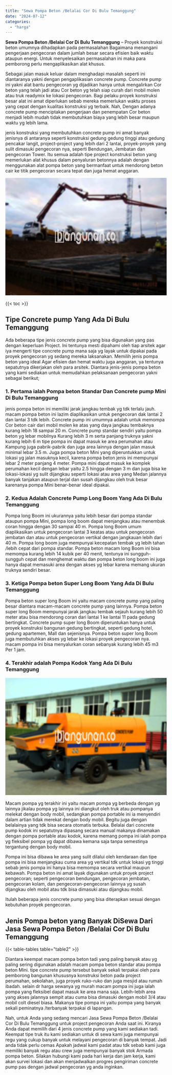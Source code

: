 ```yaml
---
title: "Sewa Pompa Beton /Belalai Cor Di Bulu Temanggung"
date: "2024-07-12"
categories: 
  - "harga"
---
```


**Sewa Pompa Beton /Belalai Cor Di Bulu Temanggung** – Proyek konstruksi beton umumnya dihadapkan pada permasalahan Bagaimana menangani pengerjaan pengecoran dalam jumlah besar secara efisien baik waktu ataupun energi. Untuk menyelesaikan permasalahan ini maka para pemborong perlu mengaplikasikan alat khusus.

Sebagai jalan masuk keluar dalam menghadapi masalah seperti ini diantaranya yakni dengan pengaplikasian concrete pump. Concrete pump ini yakni alat bantu pengecoran yg dijadikan hanya untuk mengalirkan Cor beton yang telah jadi atau Cor beton yg telah siap curah dari mobil molen atau truk readymix ke lokasi pengecoran. Bagi pelaku proyek konstruksi besar alat ini amat diperlukan sebab mereka memerlukan waktu proses yang cepat dengan kualitas konstruksi yg terbaik. Nah, Dengan adanya concrete pump menciptakan pengerjaan dan penempatan Cor beton menjadi lebih mudah tidak membutuhkan biaya yang lebih besar maupun waktu yg lebih lama.

jenis konstruksi yang membutuhkan concrete pump ini amat banyak jenisnya di antaranya seperti konstruksi gedung gedung tinggi atau gedung pencakar langit, project-project yang lebih dari 2 lantai, proyek-proyek yang sulit dimasuki pengecoran nya, seperti Bendungan, Jembatan dan pengecoran Tower. Itu semua adalah tipe project konstruksi beton yang memerlukan alat khusus dalam penyaluran betonnya adalah dengan menggunakan alat pompa beton yang bermanfaat untuk mendorong beton cair ke titik pengecoran secara tepat dan juga hemat anggaran.

![Sewa Pompa Beton /Belalai Cor Di Bulu Temanggung](/images/sewa-concrete-pump-28.png)

{{< toc >}}

## Tipe Concrete pump Yang Ada Di Bulu Temanggung

Ada beberapa tipe jenis concrete pump yang bisa digunakan yang pas dengan keperluan Project. Ini tentunya mesti dipahami oleh tiap arsitek agar iya mengerti tipe concrete pump mana saja yg layak untuk dipakai pada proyek pengecoran yg sedang mereka laksanakan. Memilih jenis pompa beton yang ideal Agar efisien dan hemat waktu juga anggaran, ya tentunya sepatutnya dikerjakan oleh para arsitek. Diantara jenis-jenis pompa beton yang kami sediakan untuk memudahkan pelaksanaan pengecoran yakni sebagai berikut;

### 1\. Pertama ialah Pompa beton Standar Dan Concrete pump Mini Di Bulu Temanggung

jenis pompa beton ini memiliki jarak jangkau tembak yg tdk terlalu jauh. macam pompa beton ini lazim diaplikasikan untuk pengecoran dak lantai 2 dan lantai 3 tdk lebih. Concrete pump ini umumnya adalah untuk memompa Cor beton cair dari mobil molen ke atas yang daya jangkau tembaknya kurang lebih 18 sampai 20 m. Concrete pump standar sendiri yaitu pompa beton yg lebar mobilnya Kurang lebih 3 m serta panjang truknya yakni kurang lebih 6 m tipe pompa ini dapat masuk ke area perumahan atau Kampung juga pabrik-pabrik dan juga area lainnya dengan jalan masuk minimal lebar 3.5 m. Juga pompa beton Mini yang diperuntukkan untuk lokasi yg jalan masuknya kecil, karena pompa beton jenis ini mempunyai lebar 2 meter panjang 4 meter. Pompa mini dapat masuk ke komplek perumahan kecil dengan lebar yaitu 2.5 hingga dengan 3 m dan juga bisa ke lokasi-lokasi yg sulit dijangkau seperti lokasi atau area yang Medan jalannya banyak tanjakan ataupun terjal dan susah dijangkau oleh truk besar karenanya pompa Mini benar-benar ideal dipakai.

### 2\. Kedua Adalah Concrete Pump Long Boom Yang Ada Di Bulu Temanggung

Pompa long Boom ini ukurannya yaitu lebih besar dari pompa standar ataupun pompa Mini, pompa long boom dapat menjangkau atau menembak coran hingga dengan 30 sampai 40 m. Pompa long Boom umum diaplikasikan untuk pengecoran lantai 3 keatas atau untuk pengecoran jembatan dan atau untuk pengecoran vertikal dengan jangkauan lebih dari 40 m. Pompa long boom juga mempunyai kecepatan tembak yg lebih tahan /lebih cepat dari pompa standar. Pompa beton macam long Boom ini bisa memompa kurang lebih 14 kubik per 40 menit, tentunya ini sungguh-sungguh cepat dan menghemat waktu dan pompa beton long boom ini juga hanya dapat memasuki area dengan akses yg lebar karena memang ukuran truknya sendiri besar.

### 3\. Ketiga Pompa beton Super Long Boom Yang Ada Di Bulu Temanggung

Pompa beton super long Boom ini yaitu macam concrete pump yang paling besar diantara macam-macam concrete pump yang lainnya. Pompa beton super long Boom mempunyai jarak jangkau tembak sejauh kurang lebih 50 meter atau bisa mendorong coran dari lantai 1 ke lantai 11 pada gedung bertingkat. Concrete pump super long Boom diperuntukan hanya untuk proyek konstruksi bangunan gedung bertingkat, seperti gedung hotel, gedung apartemen, Mall dan sejenisnya. Pompa beton super long Boom juga membutuhkan akses yg lebar ke lokasi proyek pengecoran nya. macam pompa ini bisa menyalurkan coran sebanyak kurang lebih 45 m3 Per 1 jam.

### 4\. Terakhir adalah Pompa Kodok Yang Ada Di Bulu Temanggung

![Sewa Pompa Beton /Belalai Cor Di Bulu Temanggung](/images/sewa-concrete-pump-07.png)

Macam pompa yg terakhir ini yaitu macam pompa yg berbeda dengan yg lainnya jikalau pompa yg lainnya ini diangkut oleh truk atau pompanya melekat dengan body mobil, sedangkan pompa portable ini ia menyendiri dalam artian tidak merekat dengan body mobil. Begitu juga dengan belalainya yang tdk bisa secara otomatis terbuka. Belalai dari concrete pump kodok ini sepatutnya dipasang secara manual makanya dinamakan dengan pompa portable atau kodok, karena memang pompa ini ialah pompa yg fleksibel pompa yg dapat dibawa kemana saja tanpa semestinya tergantung dengan body mobil.

Pompa ini bisa dibawa ke area yang sulit dilalui oleh kendaraan dan tipe pompa ini bisa menjangkau cuma area yg vertikal tdk untuk lokasi yg tinggi sebab jenis pompa ini hanya bisa memompa secara vertikal maupun kebawah. Pompa beton ini amat layak digunakan untuk proyek project pengecoran; seperti pengecoran bendungan, pengecoran jembatan, pengecoran kolam, dan pengecoran-pengecoran lainnya yg susah dijangkau oleh mobil atau tdk bisa dimasuki atau dijangkau mobil.

Itulah beberapa jenis concrete pump yang bisa diterapkan sesuai dengan kebutuhan proyek pengecoran.

## Jenis Pompa beton yang Banyak DiSewa Dari Jasa Sewa Pompa Beton /Belalai Cor Di Bulu Temanggung

{{< table-tables table="table2" >}}

Diantara keempat macam pompa beton tadi yang paling banyak atau yg paling sering digunakan adalah macam pompa beton standar atau pompa beton Mini. tipe concrete pump tersebut banyak sekali terpakai oleh para pemborong bangunan khususnya konstruksi beton pada project perumahan, sekolahan, juga proyek ruko-ruko dan juga mesjid atau rumah ibadah. selain dr harga sewanya yg murah macam pompa ini juga ialah pompa yang fleksibel dapat masuk ke area mana saja. Lebih-lebih area yang akses jalannya sempit atau cuma bisa dimasuki dengan mobil 3/4 atau mobil colt diesel biasa. Makanya tipe pompa ini yaitu pompa yang banyak sekali peminatnya /terbanyak terpakai di lapangan.

Nah, untuk Anda yang sedang mencari Jasa Sewa Pompa Beton /Belalai Cor Di Bulu Temanggung untuk project pengecoran Anda saat ini. Kiranya Anda dapat memilih dari 4 jenis concrete pump yang kami sediakan tadi. Keempat tipe truk itu kami sediakan untuk di sewa kami juga mempunyai regu yang cukup banyak untuk melayani pengecoran di banyak tempat. Jadi anda tidak perlu cemas Apakah jadwal kami padat atau tdk sebab kami juga memiliki banyak regu atau crew juga mempunyai banyak stok Armada pompa beton. Silakan hubungi kami pada hari kerja dan jam kerja, kami akan survei lokasi dan akan menjadwalkan progres pengiriman concrete pump pas dengan jadwal pengecoran yg anda inginkan.
